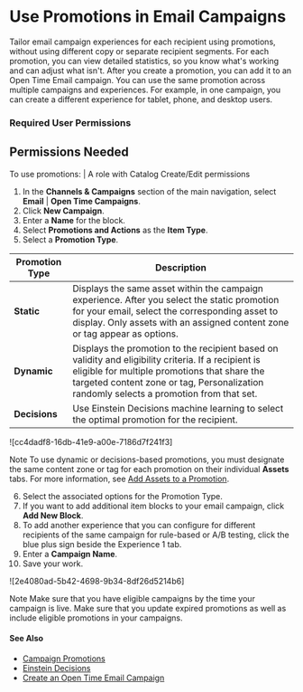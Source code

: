 

# Use Promotions in Email Campaigns

Tailor email campaign experiences for each recipient using promotions, without
using different copy or separate recipient segments. For each promotion, you
can view detailed statistics, so you know what's working and can adjust what
isn't. After you create a promotion, you can add it to an Open Time Email
campaign. You can use the same promotion across multiple campaigns and
experiences. For example, in one campaign, you can create a different
experience for tablet, phone, and desktop users.

### Required User Permissions

Permissions Needed  
---  
To use promotions: | A role with Catalog Create/Edit permissions  
  
  1. In the **Channels & Campaigns** section of the main navigation, select **Email** | **Open Time Campaigns**.
  2. Click **New Campaign**.
  3. Enter a **Name** for the block.
  4. Select **Promotions and Actions** as the **Item Type**.
  5. Select a **Promotion Type**.

Promotion Type | Description  
---|---  
**Static** | Displays the same asset within the campaign experience. After you select the static promotion for your email, select the corresponding asset to display. Only assets with an assigned content zone or tag appear as options.  
**Dynamic** | Displays the promotion to the recipient based on validity and eligibility criteria. If a recipient is eligible for multiple promotions that share the targeted content zone or tag, Personalization randomly selects a promotion from that set.  
**Decisions** | Use Einstein Decisions machine learning to select the optimal promotion for the recipient.  
  
![cc4dadf8-16db-41e9-a00e-7186d7f241f3]

Note To use dynamic or decisions-based promotions, you must designate the same
content zone or tag for each promotion on their individual **Assets** tabs.
For more information, see [Add Assets to a
Promotion](https://help.salesforce.com/s/articleView?id=sf.mc_pers_promotion_asset_add.htm&language=en_US&type=5
"For a promotion to appear in a campaign, it must have an associated asset,
such as an uploaded image or a URL that points to an external image.").

  6. Select the associated options for the Promotion Type.
  7. If you want to add additional item blocks to your email campaign, click **Add New Block**. 
  8. To add another experience that you can configure for different recipients of the same campaign for rule-based or A/B testing, click the blue plus sign beside the Experience 1 tab.
  9. Enter a **Campaign Name**.
  10. Save your work.

![2e4080ad-5b42-4698-9b34-8df26d5214b6]

Note Make sure that you have eligible campaigns by the time your campaign is
live. Make sure that you update expired promotions as well as include eligible
promotions in your campaigns.

#### See Also

  * [Campaign Promotions](https://help.salesforce.com/s/articleView?id=sf.mc_pers_promotion.htm&language=en_US&type=5 "Offer your customers special deals or advertise specific products with campaign promotions in Marketing Cloud Personalization. A promotion is an image that encourages customers to click through for more details. You can deploy promotion images on a web page or in an email, including call-to-action messages or incentives to engage customers and achieve specific business goals. You can also use promotions with Einstein Decisions for rule-based decisions and machine learning to target customers in multiple channels.")
  * [Einstein Decisions](https://help.salesforce.com/s/articleView?id=sf.mc_pers_einstein_decision.htm&language=en_US&type=5 "When a user views a promotion on your website, Marketing Cloud Personalization captures the user's context—including whether they’re a returning visitor, the device they’re using, and other information that provides insight into that user. Einstein Decisions, Personalization’s machine learning approach for next-best-offer decisioning, uses that context to predict the value of showing a specific offer to a particular user.")
  * [Create an Open Time Email Campaign](https://help.salesforce.com/s/articleView?id=sf.mc_pers_email_campaign_create.htm&language=en_US&type=5 "Generate a block of HTML code for an Open Time Email campaign and use it in your existing email marketing service to add personalized content for each recipient. After creating an Open Time Email campaign, you can clone it and reuse it with the same recipe for additional campaigns. You can also add exclusions and inclusions to your campaigns to tailor them to your overall email strategy.")

